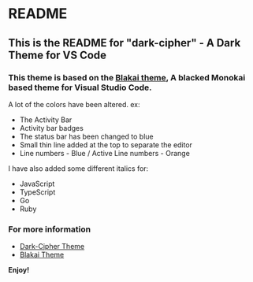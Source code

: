 # README

## This is the README for "dark-cipher" - A Dark Theme for VS Code

### This theme is based on the [Blakai theme](https://vscodethemes.com/e/asilverio.blackai-visual-studio-code), A blacked Monokai based theme for Visual Studio Code.

A lot of the colors have been altered. ex:

- The Activity Bar
- Activity bar badges
- The status bar has been changed to blue
- Small thin line added at the top to separate the editor
- Line numbers - Blue / Active Line numbers - Orange

I have also added some different italics for:

* JavaScript 
* TypeScript
* Go
* Ruby

### For more information

- [Dark-Cipher Theme](https://github.com/Cipher-Coder/dark-cipher)
- [Blakai Theme](https://vscodethemes.com/e/asilverio.blackai-visual-studio-code)

**Enjoy!**

